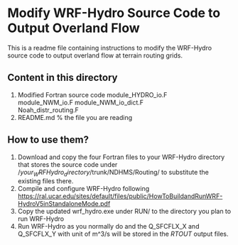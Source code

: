 # Modify WRF-Hydro Source Code to Output Overland Flow

This is a readme file containing instructions to modify the WRF-Hydro source code to output overland flow at terrain routing grids.

## Content in this directory
1) Modified Fortran source code
module_HYDRO_io.F   
module_NWM_io.F
module_NWM_io_dict.F   
Noah_distr_routing.F
2) README.md  % the file you are reading

## How to use them?
1) Download and copy the four Fortran files to your WRF-Hydro directory that stores the source code under /$your_WRFHydro_directory$/trunk/NDHMS/Routing/
to substitute the existing files there.
2) Compile and configure WRF-Hydro following https://ral.ucar.edu/sites/default/files/public/HowToBuildandRunWRF-HydroV5inStandaloneMode.pdf
3) Copy the updated wrf_hydro.exe under RUN/ to the directory you plan to run WRF-Hydro
4) Run WRF-Hydro as you normally do and the Q_SFCFLX_X and Q_SFCFLX_Y with unit of m^3/s will be stored in the *RTOUT* output files. 
